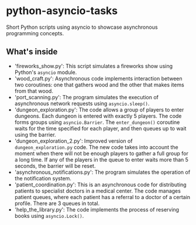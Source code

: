 # python-asyncio-tasks
Short Python scripts using asyncio to showcase asynchronous programming concepts.
## What's inside
- 'fireworks_show.py': This script simulates a fireworks show using Python's `asyncio` module.
- 'wood_craft.py': Asynchronous code implements interaction between two coroutines: one that gathers wood and the other that makes items from that wood.
- 'port_scanning.py': The program simulates the execution of asynchronous network requests using `asyncio.sleep()`.
- 'dungeon_exploration.py': The code allows a group of players to enter dungeons. Each dungeon is entered with exactly 5 players. The code forms groups using `asyncio.Barrier`. The `enter_dungeon()` coroutine waits for the time specified for each player, and then queues up to wait using the barrier.
- 'dungeon_exploration_2.py': Improved version of `dungeon_exploration.py` code. The new code takes into account the moment when there will not be enough players to gather a full group for a long time. If any of the players in the queue to enter waits more than 5 seconds, the barrier will be reset.
- 'asynchronous_notifications.py': The program simulates the operation of the notification system.
- 'patient_coordination.py': This is an asynchronous code for distributing patients to specialist doctors in a medical center. The code manages patient queues, where each patient has a referral to a doctor of a certain profile. There are 3 queues in total.
- 'help_the_library.py': The code implements the process of reserving books using `asyncio.Lock()`.
